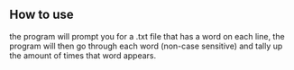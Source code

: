 ## How to use

the program will prompt you for a .txt file that has a word on each line, the program will then go through each word (non-case sensitive) and tally up the amount of times that word appears.

